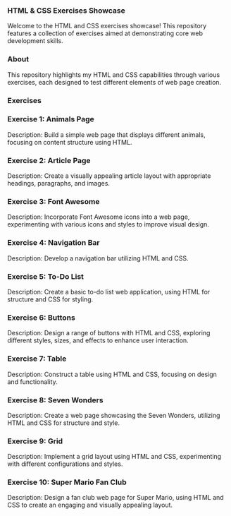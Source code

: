 ### HTML & CSS Exercises Showcase
Welcome to the HTML and CSS exercises showcase! This repository features a collection of exercises aimed at demonstrating core web development skills.

### About
This repository highlights my HTML and CSS capabilities through various exercises, each designed to test different elements of web page creation.

### Exercises

### Exercise 1: Animals Page
Description: Build a simple web page that displays different animals, focusing on content structure using HTML.

### Exercise 2: Article Page
Description: Create a visually appealing article layout with appropriate headings, paragraphs, and images.

### Exercise 3: Font Awesome
Description: Incorporate Font Awesome icons into a web page, experimenting with various icons and styles to improve visual design.

### Exercise 4: Navigation Bar
Description: Develop a navigation bar utilizing HTML and CSS.

### Exercise 5: To-Do List
Description: Create a basic to-do list web application, using HTML for structure and CSS for styling.

### Exercise 6: Buttons
Description: Design a range of buttons with HTML and CSS, exploring different styles, sizes, and effects to enhance user interaction.

### Exercise 7: Table
Description: Construct a table using HTML and CSS, focusing on design and functionality.

### Exercise 8: Seven Wonders
Description: Create a web page showcasing the Seven Wonders, utilizing HTML and CSS for structure and style.

### Exercise 9: Grid
Description: Implement a grid layout using HTML and CSS, experimenting with different configurations and styles.

### Exercise 10: Super Mario Fan Club
Description: Design a fan club web page for Super Mario, using HTML and CSS to create an engaging and visually appealing layout.
